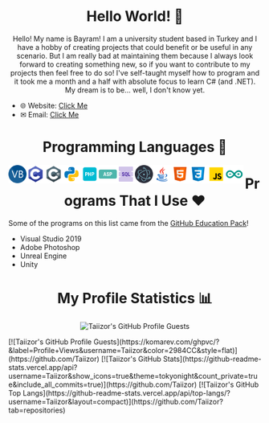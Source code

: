 <h1 align="center">Hello World! 👋</h1>

<p align="center">Hello! My name is Bayram! I am a university student based in Turkey and I have a hobby of creating projects that could benefit or be useful in any scenario. But I am really bad at maintaining them because I always look forward to creating something new, so if you want to contribute to my projects then feel free to do so! I've self-taught myself how to program and it took me a month and a half with absolute focus to learn C# (and .NET). My dream is to be... well, I don't know yet.</p>

* 🌐 Website: [Click Me](https://www.taiizor.com)
* ✉ Email: [Click Me](mailto:taiizor@soferity.com)

<h1 align="center">Programming Languages 📜</h1>

<img align="left" alt="VB" width="36px" src="https://raw.githubusercontent.com/Taiizor/Taiizor/master/.images/VB.png" />
<img align="left" alt="C" width="36px" src="https://raw.githubusercontent.com/Taiizor/Taiizor/master/.images/C.png" />
<img align="left" alt="C#" width="36px" src="https://raw.githubusercontent.com/Taiizor/Taiizor/master/.images/C%23.png" />
<img align="left" alt="Python" width="36px" src="https://raw.githubusercontent.com/Taiizor/Taiizor/master/.images/Python.png" />
<img align="left" alt="PHP" width="36px" src="https://raw.githubusercontent.com/Taiizor/Taiizor/master/.images/PHP.png" />
<img align="left" alt="ASP" width="36px" src="https://raw.githubusercontent.com/Taiizor/Taiizor/master/.images/ASP.png" />
<img align="left" alt="SQL" width="36px" src="https://raw.githubusercontent.com/Taiizor/Taiizor/master/.images/SQL.png" />
<img align="left" alt="Electron" width="36px" src="https://raw.githubusercontent.com/Taiizor/Taiizor/master/.images/Electron.png" />
<img align="left" alt="Java" width="36px" src="https://raw.githubusercontent.com/Taiizor/Taiizor/master/.images/Java.png" />
<img align="left" alt="HTML 5" width="36px" src="https://raw.githubusercontent.com/Taiizor/Taiizor/master/.images/HTML5.png" />
<img align="left" alt="CSS 3" width="36px" src="https://raw.githubusercontent.com/Taiizor/Taiizor/master/.images/CSS3.png" />
<img align="left" alt="JS" width="36px" src="https://raw.githubusercontent.com/Taiizor/Taiizor/master/.images/JS.png" />
<img align="left" alt="Arduino" width="36px" src="https://raw.githubusercontent.com/Taiizor/Taiizor/master/.images/Arduino.png" />

<h1 align="center">Programs That I Use ❤</h1>

Some of the programs on this list came from the [GitHub Education Pack](https://education.github.com)!

* Visual Studio 2019
* Adobe Photoshop
* Unreal Engine
* Unity

<h1 align="center">My Profile Statistics 📊</h1>

<p align="center"><img href="https://github.com/Taiizor" src="https://komarev.com/ghpvc/?&label=Profile+Views&username=Taiizor&color=2984CC&style=flat" alt="Taiizor's GitHub Profile Guests"/></p>
[![Taiizor's GitHub Profile Guests](https://komarev.com/ghpvc/?&label=Profile+Views&username=Taiizor&color=2984CC&style=flat)](https://github.com/Taiizor)
<!--
  [![Taiizor's GitHub Stats](https://github-readme-stats.vercel.app/api?username=Taiizor&show_icons=true&theme=cobalt)](https://github.com/Taiizor)
  [![Taiizor's GitHub Stats](https://github-readme-stats.vercel.app/api?username=Taiizor&show_icons=true&theme=radical)](https://github.com/Taiizor)
  [![Taiizor's GitHub Stats](https://github-readme-stats.vercel.app/api?username=Taiizor&show_icons=true&theme=merko)](https://github.com/Taiizor)
-->
[![Taiizor's GitHub Stats](https://github-readme-stats.vercel.app/api?username=Taiizor&show_icons=true&theme=tokyonight&count_private=true&include_all_commits=true)](https://github.com/Taiizor)
[![Taiizor's GitHub Top Langs](https://github-readme-stats.vercel.app/api/top-langs/?username=Taiizor&layout=compact)](https://github.com/Taiizor?tab=repositories)
